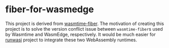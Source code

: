 # fiber-for-wasmedge

This project is derived from [wasmtime-fiber](https://crates.io/crates/wasmtime-fiber). The motivation of creating this project is to solve the version conflict issue between `wasmtime-fiber`s used by Wasmtime and WasmEdge, respectively. It would be much easier for [runwasi](https://github.com/containerd/runwasi) project to integrate these two WebAssembly runtimes.

